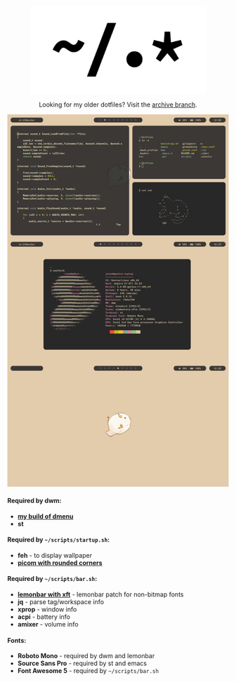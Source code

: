 <p align="center">
    <img src="images/dots-min.png" width="400" />
</p>

<p align="center">
    Looking for my older dotfiles? Visit the
    <a href="https://github.com/jasonliang-dev/dotfiles/tree/archive">archive branch</a>.
</p>

<img src="images/rice-min.png" />

#### Required by dwm:

- **[my build of dmenu](https://github.com/jasonliang-dev/dmenu/)**
- **st**

#### Required by `~/scripts/startup.sh`:

- **feh** - to display wallpaper
- **[picom with rounded corners](https://github.com/ibhagwan/picom)**

#### Required by `~/scripts/bar.sh`:

- **[lemonbar with xft](https://gitlab.com/protesilaos/lemonbar-xft)** - lemonbar patch for non-bitmap fonts
- **jq** - parse tag/workspace info
- **xprop** - window info
- **acpi** - battery info
- **amixer** - volume info

#### Fonts:

- **Roboto Mono** - required by dwm and lemonbar
- **Source Sans Pro** - required by st and emacs
- **Font Awesome 5** - required by `~/scripts/bar.sh`
